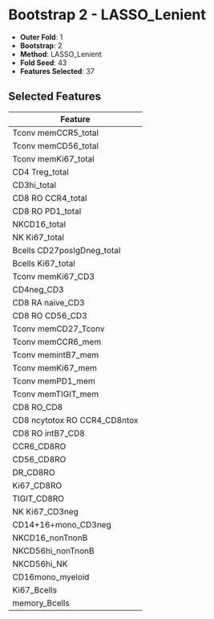 # Bootstrap 2 - LASSO_Lenient

- **Outer Fold**: 1
- **Bootstrap**: 2
- **Method**: LASSO_Lenient
- **Fold Seed**: 43
- **Features Selected**: 37

## Selected Features

| Feature |
|---------|
| Tconv memCCR5_total |
| Tconv memCD56_total |
| Tconv memKi67_total |
| CD4 Treg_total |
| CD3hi_total |
| CD8 RO CCR4_total |
| CD8 RO PD1_total |
| NKCD16_total |
| NK Ki67_total |
| Bcells CD27posIgDneg_total |
| Bcells Ki67_total |
| Tconv memKi67_CD3 |
| CD4neg_CD3 |
| CD8 RA naive_CD3 |
| CD8 RO CD56_CD3 |
| Tconv memCD27_Tconv |
| Tconv memCCR6_mem |
| Tconv memintB7_mem |
| Tconv memKi67_mem |
| Tconv memPD1_mem |
| Tconv memTIGIT_mem |
| CD8 RO_CD8 |
| CD8 ncytotox RO CCR4_CD8ntox |
| CD8 RO intB7_CD8 |
| CCR6_CD8RO |
| CD56_CD8RO |
| DR_CD8RO |
| Ki67_CD8RO |
| TIGIT_CD8RO |
| NK Ki67_CD3neg |
| CD14+16+mono_CD3neg |
| NKCD16_nonTnonB |
| NKCD56hi_nonTnonB |
| NKCD56hi_NK |
| CD16mono_myeloid |
| Ki67_Bcells |
| memory_Bcells |
